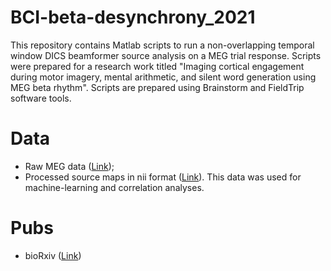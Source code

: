 # BCI-beta-desynchrony_2021
This repository contains Matlab scripts to run a non-overlapping temporal window DICS beamformer source analysis on a MEG trial response. Scripts were prepared for a research work titled "Imaging cortical engagement during motor imagery, mental arithmetic, and silent word generation using MEG beta rhythm". Scripts are prepared using Brainstorm and FieldTrip software tools.

# Data
 - Raw MEG data ([Link](https://springernature.figshare.com/collections/A_magnetoencephalography_dataset_for_motor_and_cognitive_imagery_BCI/5101544));
 - Processed source maps in nii format ([Link](https://figshare.com/articles/software/BCI-beta-desynchrony_2021/20469144)). This data was used for machine-learning and correlation analyses.

# Pubs
- bioRxiv ([Link](https://www.biorxiv.org/content/10.1101/2022.07.16.500303v1))
